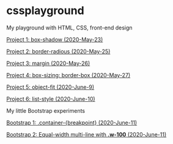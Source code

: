 # cssplayground

My playground with HTML, CSS, front-end design

[Project 1: box-shadow (2020-May-23)](https://github.com/trinafirefox/cssplayground/tree/master/2020-May-23rd)

[Project 2: border-radious (2020-May-25)](https://github.com/trinafirefox/cssplayground/tree/master/2020-May-25th)

[Project 3: margin (2020-May-26)](https://github.com/trinafirefox/cssplayground/tree/master/2020-May-26th)

[Project 4: box-sizing: border-box (2020-May-27)](https://github.com/trinafirefox/cssplayground/tree/master/2020-May-27th)

[Project 5: object-fit (2020-June-9)](https://github.com/trinafirefox/cssplayground/tree/master/2020-June-9th)

[Project 6: list-style (2020-June-10)](https://github.com/trinafirefox/cssplayground/tree/master/2020-June-10th)

My little Bootstrap experiments

[Bootstrap 1: .container-{breakpoint} (2020-June-11)](https://github.com/trinafirefox/cssplayground/tree/master/2020-June-11th)

[Bootstrap 2: Equal-width multi-line with <b>.w-100</b> (2020-June-11)](https://github.com/trinafirefox/cssplayground/tree/master/2020-June-12th)
